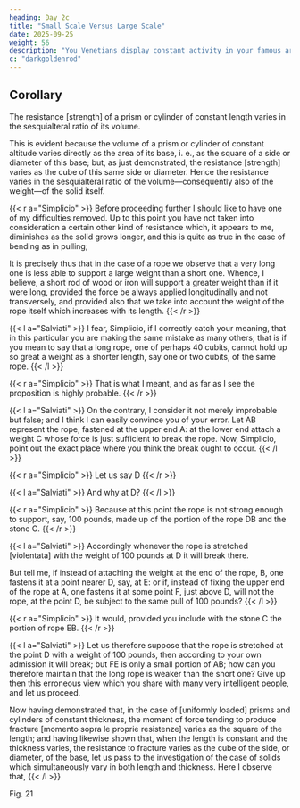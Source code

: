 ```yaml
---
heading: Day 2c
title: "Small Scale Versus Large Scale"
date: 2025-09-25
weight: 56
description: "You Venetians display constant activity in your famous arsenal. It is a great way to learn about mechanics."
c: "darkgoldenrod"
---
```



## Corollary

The resistance [strength] of a prism or cylinder of constant length varies in the sesquialteral ratio of its volume.

This is evident because the volume of a prism or cylinder of constant altitude varies directly as the area of its base, i. e., as the square of a side or diameter of this base; but, as just demonstrated, the resistance [strength] varies as the cube of this same side or diameter. Hence the resistance varies in the sesquialteral ratio of the volume—consequently also of the weight—of the solid itself.


{{< r a="Simplicio" >}}
Before proceeding further I should like to have one of my difficulties removed. Up to this point you have not taken into consideration a certain other kind of resistance which, it appears to me, diminishes as the solid grows longer, and this is quite as true in the case of bending as in pulling; 

It is precisely thus that in the case of a rope we observe that a very long one is less able to support a large weight than a short one. Whence, I believe, a short rod of wood or iron will support a greater weight than if it were long, provided the force be always applied longitudinally and not transversely, and provided also that we take into account the weight of the rope itself which increases with its length.
{{< /r >}}


{{< l a="Salviati" >}}
I fear, Simplicio, if I correctly catch your meaning, that in this particular you are making the same mistake as many others; that is if you mean to say that a long rope, one of perhaps 40 cubits, cannot hold up so great a weight as a shorter length, say one or two cubits, of the same rope.
{{< /l >}}


{{< r a="Simplicio" >}}
That is what I meant, and as far as I see the proposition is highly probable.
{{< /r >}}


{{< l a="Salviati" >}}
On the contrary, I consider it not merely improbable but false; and I think I can easily convince you of your error. Let AB represent the rope, fastened at the upper end A: at the lower end attach a weight C whose force is just sufficient to break the rope. Now, Simplicio, point out the exact place where you think the break ought to occur.
{{< /l >}}


{{< r a="Simplicio" >}}
Let us say D
{{< /r >}}


{{< l a="Salviati" >}}
And why at D?
{{< /l >}}

{{< r a="Simplicio" >}}
Because at this point the rope is not strong enough to support, say, 100 pounds, made up of the portion of the rope DB and the stone C.
{{< /r >}}


{{< l a="Salviati" >}}
Accordingly whenever the rope is stretched [violentata] with the weight of 100 pounds at D it will break there.

But tell me, if instead of attaching the weight at the end of the rope, B, one fastens it at a point nearer D, say, at E: or if, instead of fixing the upper end of the rope at A, one fastens it at some point F, just above D, will not the rope, at the point D, be subject to the same pull of 100 pounds?
{{< /l >}}


{{< r a="Simplicio" >}}
It would, provided you include with the stone C the portion of rope EB.
{{< /r >}}


{{< l a="Salviati" >}}
Let us therefore suppose that the rope is stretched at the point D with a weight of 100 pounds, then according to your own admission it will break; but FE is only a small portion of AB; how can you therefore maintain that the long rope is weaker than the short one? Give up then this erroneous view which you share with many very intelligent people, and let us proceed.

Now having demonstrated that, in the case of [uniformly loaded] prisms and cylinders of constant thickness, the moment of force tending to produce fracture [momento sopra le proprie resistenze] varies as the square of the length; and having likewise shown that, when the length is constant and the thickness varies, the resistance to fracture varies as the cube of the side, or diameter, of the base, let us pass to the investigation of the case of solids which simultaneously vary in both length and thickness. Here I observe that,
{{< /l >}}


Fig. 21
